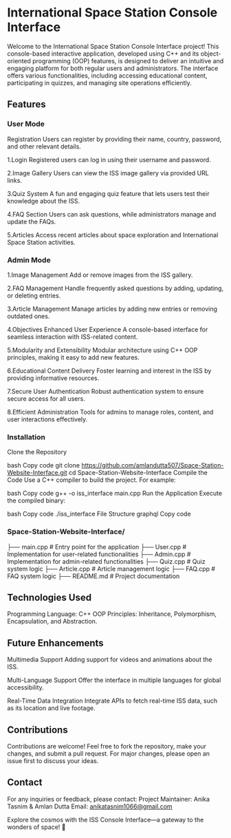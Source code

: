 # International Space Station Console Interface
Welcome to the International Space Station Console Interface project! This console-based interactive application, developed using C++ and its object-oriented programming (OOP) features, is designed to deliver an intuitive and engaging platform for both regular users and administrators. The interface offers various functionalities, including accessing educational content, participating in quizzes, and managing site operations efficiently.

## Features
### User Mode
Registration
Users can register by providing their name, country, password, and other relevant details.

1.Login
Registered users can log in using their username and password.

2.Image Gallery
Users can view the ISS image gallery via provided URL links.

3.Quiz System
A fun and engaging quiz feature that lets users test their knowledge about the ISS.

4.FAQ Section
Users can ask questions, while administrators manage and update the FAQs.

5.Articles
Access recent articles about space exploration and International Space Station activities.

### Admin Mode
1.Image Management
Add or remove images from the ISS gallery.

2.FAQ Management
Handle frequently asked questions by adding, updating, or deleting entries.

3.Article Management
Manage articles by adding new entries or removing outdated ones.

4.Objectives
Enhanced User Experience
A console-based interface for seamless interaction with ISS-related content.

5.Modularity and Extensibility
Modular architecture using C++ OOP principles, making it easy to add new features.

6.Educational Content Delivery
Foster learning and interest in the ISS by providing informative resources.

7.Secure User Authentication
Robust authentication system to ensure secure access for all users.

8.Efficient Administration
Tools for admins to manage roles, content, and user interactions effectively.

### Installation
Clone the Repository

bash
Copy code
git clone https://github.com/amlandutta507/Space-Station-Website-Interface.git
cd Space-Station-Website-Interface
Compile the Code
Use a C++ compiler to build the project. For example:

bash
Copy code
g++ -o iss_interface main.cpp
Run the Application
Execute the compiled binary:

bash
Copy code
./iss_interface
File Structure
graphql
Copy code

### Space-Station-Website-Interface/
├── main.cpp          # Entry point for the application
├── User.cpp          # Implementation for user-related functionalities
├── Admin.cpp         # Implementation for admin-related functionalities
├── Quiz.cpp          # Quiz system logic
├── Article.cpp       # Article management logic
├── FAQ.cpp           # FAQ system logic
├── README.md         # Project documentation

## Technologies Used
Programming Language: C++
OOP Principles: Inheritance, Polymorphism, Encapsulation, and Abstraction.

## Future Enhancements
Multimedia Support
Adding support for videos and animations about the ISS.

Multi-Language Support
Offer the interface in multiple languages for global accessibility.

Real-Time Data Integration
Integrate APIs to fetch real-time ISS data, such as its location and live footage.

## Contributions
Contributions are welcome! Feel free to fork the repository, make your changes, and submit a pull request. For major changes, please open an issue first to discuss your ideas.


## Contact
For any inquiries or feedback, please contact:
Project Maintainer: Anika Tasnim & Amlan Dutta
Email: anikatasnim1066@gmail.com

Explore the cosmos with the ISS Console Interface—a gateway to the wonders of space! 🚀







